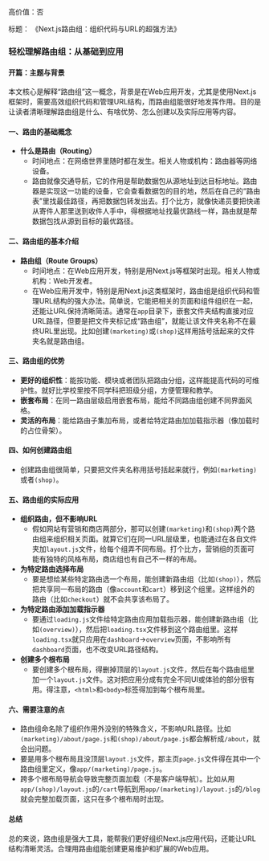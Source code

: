 高价值：否

标题：
《Next.js路由组：组织代码与URL的超强方法》

### 轻松理解路由组：从基础到应用

#### 开篇：主题与背景
本文核心是解释“路由组”这一概念，背景是在Web应用开发，尤其是使用Next.js框架时，需要高效组织代码和管理URL结构，而路由组能很好地发挥作用。目的是让读者清晰理解路由组是什么、有啥优势、怎么创建以及实际应用等内容。

#### 一、路由的基础概念
- **什么是路由（Routing）**
    - 时间地点：在网络世界里随时都在发生。相关人物或机构：路由器等网络设备。
    - 路由就像交通导航，它的作用是帮助数据包从源地址到达目标地址。路由器是实现这一功能的设备，它会查看数据包的目的地，然后在自己的“路由表”里找最佳路径，再把数据包转发出去。打个比方，就像快递员要把快递从寄件人那里送到收件人手中，得根据地址找最优路线一样，路由就是帮数据包找从源到目标的最优路径。

#### 二、路由组的基本介绍
- **路由组（Route Groups）**
    - 时间地点：在Web应用开发，特别是用Next.js等框架时出现。相关人物或机构：Web开发者。
    - 在Web应用开发中，特别是用Next.js这类框架时，路由组是组织代码和管理URL结构的强大办法。简单说，它能把相关的页面和组件组织在一起，还能让URL保持清晰简洁。通常在`app`目录下，嵌套文件夹结构直接对应URL路径，但要是把文件夹标记成“路由组”，就能让该文件夹名称不在最终URL里出现。比如创建`(marketing)`或`(shop)`这样用括号括起来的文件夹名就是路由组。

#### 三、路由组的优势
- **更好的组织性**：能按功能、模块或者团队把路由分组，这样能提高代码的可维护性。就好比学校里按不同学科把班级分组，方便管理和教学。
- **嵌套布局**：在同一路由层级启用嵌套布局，能给不同路由组创建不同界面风格。
- **灵活的布局**：能给路由子集加布局，或者给特定路由加加载指示器（像加载时的占位骨架）。

#### 四、如何创建路由组
- 创建路由组很简单，只要把文件夹名称用括号括起来就行，例如`(marketing)`或者`(shop)`。

#### 五、路由组的实际应用
- **组织路由，但不影响URL**
    - 假如网站有营销和商店两部分，那可以创建`(marketing)`和`(shop)`两个路由组来组织相关页面。就算它们在同一URL层级里，也能通过在各自文件夹加`layout.js`文件，给每个组弄不同布局。打个比方，营销组的页面可能有独特的风格布局，商店组也有自己不一样的布局。
- **为特定路由选择布局**
    - 要是想给某些特定路由选一个布局，能创建新路由组（比如`(shop)`），然后把共享同一布局的路由（像`account`和`cart`）移到这个组里。这样组外的路由（比如`checkout`）就不会共享该布局了。
- **为特定路由添加加载指示器**
    - 要通过`loading.js`文件给特定路由应用加载指示器，能创建新路由组（比如`(overview)`），然后把`loading.tsx`文件移到这个路由组里。这样`loading.tsx`就只应用在`dashboard`->`overview`页面，不影响所有`dashboard`页面，也不改变URL路径结构。
- **创建多个根布局**
    - 要创建多个根布局，得删掉顶层的`layout.js`文件，然后在每个路由组里加一个`layout.js`文件。这对把应用分成有完全不同UI或体验的部分很有用。得注意，`<html>`和`<body>`标签得加到每个根布局里。

#### 六、需要注意的点
- 路由组命名除了组织作用外没别的特殊含义，不影响URL路径。比如`(marketing)/about/page.js`和`(shop)/about/page.js`都会解析成`/about`，就会出问题。
- 要是用多个根布局且没顶层`layout.js`文件，那主页`page.js`文件得在其中一个路由组里定义，像`app/(marketing)/page.js`。
- 跨多个根布局导航会导致完整页面加载（不是客户端导航）。比如从用`app/(shop)/layout.js`的`/cart`导航到用`app/(marketing)/layout.js`的`/blog`就会完整加载页面，这只在多个根布局时出现。

#### 总结
总的来说，路由组是强大工具，能帮我们更好组织Next.js应用代码，还能让URL结构清晰灵活。合理用路由组能创建更易维护和扩展的Web应用。